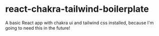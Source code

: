 # react-chakra-tailwind-boilerplate
A basic React app with chakra ui and tailwind css installed, because I'm going to need this in the future!

